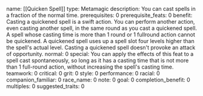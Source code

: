 name: [[Quicken Spell]]
type: Metamagic
description: You can cast spells in a fraction of the normal time.
prerequisites: 0
prerequisite_feats: 0
benefit: Casting a quickened spell is a swift action. You can perform another action, even casting another spell, in the same round as you cast a quickened spell. A spell whose casting time is more than 1 round or 1 fullround action cannot be quickened. A quickened spell uses up a spell slot four levels higher than the spell's actual level. Casting a quickened spell doesn't provoke an attack of opportunity.
normal: 0
special: You can apply the effects of this feat to a spell cast spontaneously, so long as it has a casting time that is not more than 1 full-round action, without increasing the spell's casting time.
teamwork: 0
critical: 0
grit: 0
style: 0
performance: 0
racial: 0
companion_familiar: 0
race_name: 0
note: 0
goal: 0
completion_benefit: 0
multiples: 0
suggested_traits: 0

